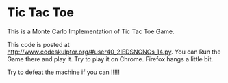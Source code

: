 # Tic Tac Toe

This is a Monte Carlo Implementation of Tic Tac Toe Game. 

This code is posted at http://www.codeskulptor.org/#user40_2lEDSNGNGs_14.py. You can Run the Game there and play it. Try to play it on Chrome. Firefox hangs a little bit.

Try to defeat the machine if you can !!!!!
